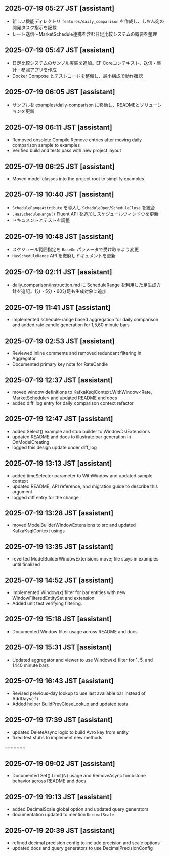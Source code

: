 ## 2025-07-19 05:27 JST [assistant]
- 新しい機能ディレクトリ `features/daily_comparison` を作成し、しおん宛の開発タスク指示を記載
- レート送信〜MarketSchedule連携を含む日足比較システムの概要を整理
## 2025-07-19 05:47 JST [assistant]
- 日足比較システムのサンプル実装を追加。EF Coreコンテキスト、送信・集計・参照アプリを作成
- Docker Compose とテストコードを整備し、最小構成で動作確認
## 2025-07-19 06:05 JST [assistant]
- サンプルを examples/daily-comparison に移動し、READMEとソリューションを更新
## 2025-07-19 06:11 JST [assistant]
- Removed obsolete Compile Remove entries after moving daily comparison sample to examples
- Verified build and tests pass with new project layout
## 2025-07-19 06:25 JST [assistant]
- Moved model classes into the project root to simplify examples

## 2025-07-19 10:40 JST [assistant]
- `ScheduleRangeAttribute` を導入し `ScheduleOpen`/`ScheduleClose` を統合
- `.HasScheduleRange()` Fluent API を追加しスケジュールウィンドウを更新
- ドキュメントとテストを調整

## 2025-07-19 10:48 JST [assistant]
- スケジュール範囲指定を `BaseOn` パラメータで受け取るよう変更
- `HasScheduleRange` API を撤廃しドキュメントを更新


## 2025-07-19 02:11 JST [assistant]
- daily_comparison/instruction.md に ScheduleRange を利用した足生成方針を追記。1分・5分・60分足も生成対象に追加
## 2025-07-19 11:41 JST [assistant]
- implemented schedule-range based aggregation for daily comparison and added rate candle generation for 1,5,60 minute bars

## 2025-07-19 02:53 JST [assistant]
- Reviewed inline comments and removed redundant filtering in Aggregator
- Documented primary key note for RateCandle

## 2025-07-19 12:37 JST [assistant]
- moved window definitions to KafkaKsqlContext.WithWindow<Rate, MarketSchedule> and updated README and docs
- added diff_log entry for daily_comparison context refactor

## 2025-07-19 12:47 JST [assistant]
- added Select<RateCandle>() example and stub builder to WindowDslExtensions
- updated README and docs to illustrate bar generation in OnModelCreating
- logged this design update under diff_log
## 2025-07-19 13:13 JST [assistant]
- added timeSelector parameter to WithWindow and updated sample context
- updated README, API reference, and migration guide to describe this argument
- logged diff entry for the change
## 2025-07-19 13:28 JST [assistant]
- moved ModelBuilderWindowExtensions to src and updated KafkaKsqlContext usings
## 2025-07-19 13:35 JST [assistant]
- reverted ModelBuilderWindowExtensions move; file stays in examples until finalized

## 2025-07-19 14:52 JST [assistant]
- Implemented Window(x) filter for bar entities with new WindowFilteredEntitySet and extension.
- Added unit test verifying filtering.


## 2025-07-19 15:18 JST [assistant]
- Documented Window filter usage across README and docs
## 2025-07-19 15:31 JST [assistant]
- Updated aggregator and viewer to use Window(x) filter for 1, 5, and 1440 minute bars
## 2025-07-19 16:43 JST [assistant]
- Revised previous-day lookup to use last available bar instead of AddDays(-1)
- Added helper BuildPrevCloseLookup and updated tests

## 2025-07-19 17:39 JST [assistant]
- updated DeleteAsync logic to build Avro key from entity
- fixed test stubs to implement new methods

=======
## 2025-07-19 09:02 JST [assistant]
- Documented Set<T>().Limit(N) usage and RemoveAsync tombstone behavior across README and docs
## 2025-07-19 19:13 JST [assistant]
- added DecimalScale global option and updated query generators
- documentation updated to mention `DecimalScale`
## 2025-07-19 20:39 JST [assistant]
- refined decimal precision config to include precision and scale options
- updated docs and query generators to use DecimalPrecisionConfig
